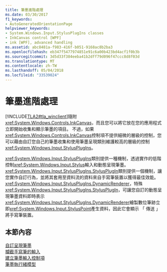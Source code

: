 ```yaml
---
title: 筆墨進階處理
ms.date: 03/30/2017
f1_keywords:
- AutoGeneratedOrientationPage
helpviewer_keywords:
- System.Windows.Input.StylusPlugIns classes
- InkCanvas control [WPF]
- ink [WPF], advanced handling
ms.assetid: abc8481a-f983-416f-b051-9168ac8b2ba3
ms.openlocfilehash: eb347f5477974851e91c6a00b423bd4acf1f0b3b
ms.sourcegitcommit: 3d5d33f384eeba41b2dff79d096f47ccc8d8f03d
ms.translationtype: MT
ms.contentlocale: zh-TW
ms.lasthandoff: 05/04/2018
ms.locfileid: "33539024"
---
```

# <a name="advanced-ink-handling"></a>筆墨進階處理
[!INCLUDE[TLA2#tla_winclient](../../../../includes/tla2sharptla-winclient-md.md)]隨附<xref:System.Windows.Controls.InkCanvas>，而且您可以將它放在您的應用程式立即開始收集和顯示筆墨的項目。 不過，如果<xref:System.Windows.Controls.InkCanvas>控制項不提供細微的層級的控制，您可以藉由自訂您自己的筆墨收集和使用筆墨呈現類別維護較高的層級的控制<xref:System.Windows.Input.StylusPlugIns>。  
  
 <xref:System.Windows.Input.StylusPlugIns>類別提供一種機制，透過實作的低階控制<xref:System.Windows.Input.Stylus>輸入和動態呈現筆墨。 <xref:System.Windows.Input.StylusPlugIns.StylusPlugIn>類別提供一個機制，讓您實作自訂行為，並將其套用至資料流的資料來自手寫筆裝置以獲得最佳效能。 <xref:System.Windows.Input.StylusPlugIns.DynamicRenderer>，特殊<xref:System.Windows.Input.StylusPlugIns.StylusPlugIn>，可讓您自訂的動態呈現筆墨資料即時表示<xref:System.Windows.Input.StylusPlugIns.DynamicRenderer>繪製數位筆跡立即<xref:System.Windows.Input.StylusPoint>產生資料，因此它會顯示 「 傳送 」 將手寫筆裝置。  
  
## <a name="in-this-section"></a>本節內容  
 [自訂呈現筆墨](../../../../docs/framework/wpf/advanced/custom-rendering-ink.md)  
  [攔截手寫筆的輸入](../../../../docs/framework/wpf/advanced/intercepting-input-from-the-stylus.md)  
  [建立筆墨輸入控制項](../../../../docs/framework/wpf/advanced/creating-an-ink-input-control.md)  
  [筆墨執行緒模型](../../../../docs/framework/wpf/advanced/the-ink-threading-model.md)
